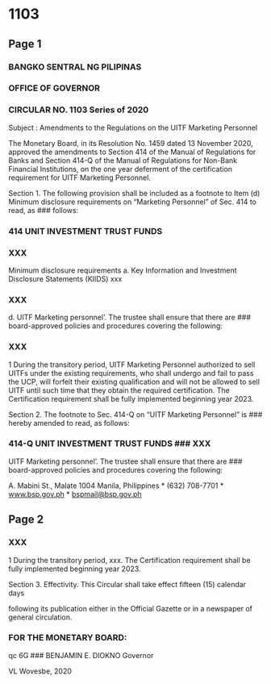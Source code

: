 # 1103

## Page 1

### BANGKO SENTRAL NG PILIPINAS

### OFFICE OF GOVERNOR

### CIRCULAR NO. 1103 Series of 2020

Subject : Amendments to the Regulations on the UITF Marketing Personnel

The Monetary Board, in its Resolution No. 1459 dated 13 November 2020, approved the amendments to Section 414 of the Manual of Regulations for Banks and Section 414-Q of the Manual of Regulations for Non-Bank Financial Institutions, on the one year deferment of the certification requirement for UITF Marketing Personnel.

Section 1. The following provision shall be included as a footnote to Item (d) Minimum disclosure requirements on “Marketing Personnel” of Sec. 414 to read, as ### follows:

### 414 UNIT INVESTMENT TRUST FUNDS

### XXX

Minimum disclosure requirements a. Key Information and Investment Disclosure Statements (KIIDS) xxx

### XXX

d. UITF Marketing personnel’. The trustee shall ensure that there are ### board-approved policies and procedures covering the following:

### XXX

1 During the transitory period, UITF Marketing Personnel authorized to sell UITFs under the existing requirements, who shall undergo and fail to pass the UCP, will forfeit their existing qualification and will not be allowed to sell UITF until such time that they obtain the required certification. The Certification requirement shall be fully implemented beginning year 2023.

Section 2. The footnote to Sec. 414-Q on “UITF Marketing Personnel” is ### hereby amended to read, as follows:

### 414-Q UNIT INVESTMENT TRUST FUNDS ### XXX

UITF Marketing personnel’. The trustee shall ensure that there are ### board-approved policies and procedures covering the following:

A. Mabini St., Malate 1004 Manila, Philippines * (632) 708-7701 * www.bsp.gov.ph * bspmail@bsp.gov.ph

## Page 2

### XXX

1 During the transitory period, xxx. The Certification requirement shall be fully implemented beginning year 2023.

Section 3. Effectivity. This Circular shall take effect fifteen (15) calendar days

following its publication either in the Official Gazette or in a newspaper of general circulation.

### FOR THE MONETARY BOARD:

qc 6G ### BENJAMIN E. DIOKNO Governor

VL Wovesbe, 2020

